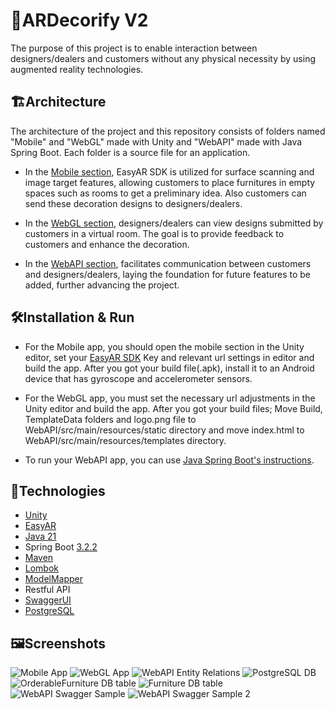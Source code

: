 
# 🚀ARDecorify V2

The purpose of this project is to enable interaction between designers/dealers and customers without any physical necessity by using augmented reality technologies.

## 🏗️Architecture

The architecture of the project and this repository consists of folders named "Mobile" and "WebGL" made with Unity and "WebAPI" made with Java Spring Boot. Each folder is a source file for an application.

- In the [Mobile section](https://github.com/haiykut/ARDecorify-V2/tree/main/ARDecorify-Mobile), EasyAR SDK is utilized for surface scanning and image target features, allowing customers to place furnitures in empty spaces such as rooms to get a preliminary idea. Also customers can send these decoration designs to designers/dealers.

- In the [WebGL section](https://github.com/haiykut/ARDecorify-V2/tree/main/ARDecorify-WebGL), designers/dealers can view designs submitted by customers in a virtual room. The goal is to provide feedback to customers and enhance the decoration.

- In the [WebAPI section](https://github.com/haiykut/ARDecorify-V2/tree/main/ARDecorify-WebAPI), facilitates communication between customers and designers/dealers, laying the foundation for future features to be added, further advancing the project.

## 🛠️Installation & Run

- For the Mobile app, you should open the mobile section in the Unity editor, set your [EasyAR SDK](https://portal.easyar.com/) Key and relevant url settings in editor and build the app.
  After you got your build file(.apk), install it to an Android device that has gyroscope and accelerometer sensors.

- For the WebGL app, you must set the necessary url adjustments in the Unity editor and build the app.
   After you got your build files;
 Move Build, TemplateData folders and logo.png file to WebAPI/src/main/resources/static directory and move index.html to WebAPI/src/main/resources/templates directory.

- To run your WebAPI app, you can use [Java Spring Boot's instructions](https://spring.io/guides/gs/spring-boot/).

## 🦾Technologies
- [Unity](https://unity.com/learn/get-started)
- [EasyAR](https://help.easyar.com/EasyAR%20Sense/v1/Getting%20Started/Getting-Started-with-EasyAR.html) 
- [Java 21](https://docs.oracle.com/en/java/javase/21/migrate/getting-started.html#GUID-C25E2B1D-6C24-4403-8540-CFEA875B994A)
- Spring Boot [3.2.2](https://docs.spring.io/spring-boot/docs/current/reference/html/getting-started.html)
- [Maven](https://maven.apache.org/guides/getting-started/)
- [Lombok](https://projectlombok.org/setup/)
- [ModelMapper](https://modelmapper.org/getting-started/)
- Restful API
- [SwaggerUI](https://swagger.io/tools/open-source/getting-started/)
- [PostgreSQL](https://www.postgresql.org/docs/)

## 🖼️Screenshots
![Mobile App](https://github.com/haiykut/ARDecorify-V2/blob/main/screenshots/mobile.jpg)
![WebGL App](https://github.com/haiykut/ARDecorify-V2/blob/main/screenshots/webgl.jpg)
![WebAPI Entity Relations](https://github.com/haiykut/ARDecorify-V2/blob/main/screenshots/entityrelations.jpg)
![PostgreSQL DB](https://github.com/haiykut/ARDecorify-V2/blob/main/screenshots/db.jpg)
![OrderableFurniture DB table](https://github.com/haiykut/ARDecorify-V2/blob/main/screenshots/db2.jpg)
![Furniture DB table](https://github.com/haiykut/ARDecorify-V2/blob/main/screenshots/db3.jpg)
![WebAPI Swagger Sample](https://github.com/haiykut/ARDecorify-V2/blob/main/screenshots/swagger.jpg)
![WebAPI Swagger Sample 2](https://github.com/haiykut/ARDecorify-V2/blob/main/screenshots/swagger2.jpg)
